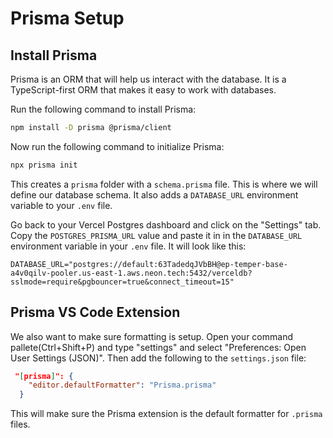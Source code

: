 # Prisma Setup

## Install Prisma

Prisma is an ORM that will help us interact with the database. It is a TypeScript-first ORM that makes it easy to work with databases.

Run the following command to install Prisma:

```bash
npm install -D prisma @prisma/client
```

Now run the following command to initialize Prisma:

```bash
npx prisma init
```

This creates a `prisma` folder with a `schema.prisma` file. This is where we will define our database schema. It also adds a `DATABASE_URL` environment variable to your `.env` file.

Go back to your Vercel Postgres dashboard and click on the "Settings" tab. Copy the `POSTGRES_PRISMA_URL` value and paste it in in the `DATABASE_URL` environment variable in your `.env` file. It will look like this:

```
DATABASE_URL="postgres://default:63TadedqJVbBH@ep-temper-base-a4v0qilv-pooler.us-east-1.aws.neon.tech:5432/verceldb?sslmode=require&pgbouncer=true&connect_timeout=15"
```

## Prisma VS Code Extension

We also want to make sure formatting is setup. Open your command pallete(Ctrl+Shift+P) and type "settings" and select "Preferences: Open User Settings (JSON)". Then add the following to the `settings.json` file:

```json
 "[prisma]": {
    "editor.defaultFormatter": "Prisma.prisma"
  }
```

This will make sure the Prisma extension is the default formatter for `.prisma` files.
